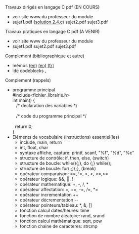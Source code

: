 Travaux dirigés en langage C pdf (EN COURS) <br>
- voir site www du professeur du module <br>
- sujet1.pdf ([solution 2.4.c](https://github.com/rpriam/cours3a/blob/main/ProgC_3A_TD1et2_solution_2.4.c.zip)) sujet2.pdf sujet3.pdf

Travaux pratiques en langage C pdf (A VENIR) <br>
- voir site www du professeur du module <br>
- sujet1.pdf sujet2.pdf sujet3.pdf

Complement (bibliographique et autre)<br>
 - mémos [(en)](https://github.com/rpriam/cours3a/blob/main/memoc/refcard_c.pdf) 
            [(en)](https://github.com/rpriam/cours3a/blob/main/memoc/cheatsheet_c.pdf) 
            [(fr)](https://github.com/rpriam/cours3a/blob/main/memoc/aidememoire_c.pdf)
 - ide codeblocks [.](https://www.codeblocks.org/)

Complement (rappels)<br>
 - programme principal <br>
 #include<fichier_librairie.h> <br>
 int main() { <br>
  &nbsp;&nbsp; /\* declaration des variables \*/ <br>
    <br>
  &nbsp;&nbsp; /\* code du programme principal \*/  <br>
    <br>
 &nbsp;&nbsp;return 0; <br>
} <br>
 - Eléments de vocabulaire (instructions) essentiel(les)
    - include, main, return
    - int, float, char
    - syntaxe affiche, capture: printf, scanf, "%f", "%d", "%c"
    - structure de contrôle: if, then, else, (switch)
    - structure de boucle: while(){;}, do {;} while();
    - structure de boucle: for(;;){;}, (break)
    - opérateur comparaison: ==, !=, >, <, <=,>=
    - opérateur logique: &&, ||, !
    - opérateur mathematique: +, -, /, *
    - opérateur affectation: =, +=, -=, /=, *=
    - opérateur incrementation ++
    - opérateur décrementation --
    - opérateur pointeurs/tableau: *, &, []
    - fonction calcul dates/heures: time
    - fonction de nombre aléatoire: rand, srand
    - fonction calcul mathématique: sqrt, pow
    - fonction chaine de caractères:  strcmp

   
